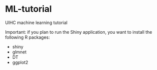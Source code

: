 # ML-tutorial
UIHC machine learning tutorial

Important: if you plan to run the Shiny application, you want to install the following R packages:
* shiny
* glmnet
* DT
* ggplot2
